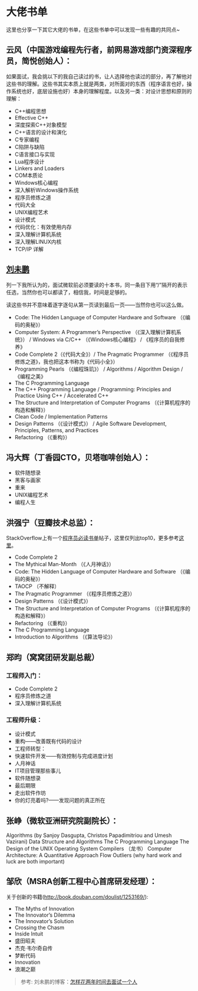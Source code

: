 # 大佬书单

这里也分享一下其它大佬的书单，在这些书单中可以发现一些有趣的共同点~

## 云风（中国游戏编程先行者，前网易游戏部门资深程序员，简悦创始人）：

如果面试，我会挑以下的我自己读过的书，让人选择他也读过的部分，再了解他对这些书的理解。这些书其实本质上就是两类，对所面对的东西（程序语言也好，操作系统也好，底层设施也好）本身的理解程度。以及另一类：对设计思想和原则的理解：

* C++编程思想
* Effective C++
* 深度探索C++对象模型
* C++语言的设计和演化
* C专家编程
* C陷阱与缺陷
* C语言接口与实现
* Lua程序设计
* Linkers and Loaders
* COM本质论
* Windows核心编程
* 深入解析Windows操作系统
* 程序员修炼之道
* 代码大全
* UNIX编程艺术
* 设计模式
* 代码优化：有效使用内存
* 深入理解计算机系统
* 深入理解LINUX内核
* TCP/IP 详解

## [刘未鹏](http://mindhacks.cn/)

列一下我所认为的，面试微软前必须要读的十本书，同一条目下用“/”隔开的表示任选，当然你也可以都读了，相信我，时间是足够的。

读这些书并不意味着逐字逐句从第一页读到最后一页——当然你也可以这么做。

* Code: The Hidden Language of Computer Hardware and Software （《编码的奥秘》）
* Computer System: A Programmer’s Perspective （《深入理解计算机系统》） / Windows via C/C++ （《Windows核心编程》 / 《程序员的自我修养》
* Code Complete 2（《代码大全》）/ The Pragmatic Programmer （《程序员修炼之道》，我也把这本书称为《代码小全》）
* Programming Pearls （《编程珠玑》） / Algorithms / Algorithm Design / 《编程之美》
* The C Programming Language
* The C++ Programming Language / Programming: Principles and Practice Using C++ / Accelerated C++
* The Structure and Interpretation of Computer Programs （《计算机程序的构造和解释》）
* Clean Code / Implementation Patterns
* Design Patterns （《设计模式》） / Agile Software Development, Principles, Patterns, and Practices
* Refactoring （《重构》）

## 冯大辉（丁香园CTO，贝塔咖啡创始人）：

* 软件随想录
* 黑客与画家
* 重来
* UNIX编程艺术
* 编程人生

## 洪强宁（豆瓣技术总监）：

StackOverflow上有一个[程序员必读书单](https://stackoverflow.com/questions/1711/what-is-the-single-most-influential-book-every-programmer-should-read)帖子，这里仅列出top10，更多参考[这里](https://www.douban.com/doulist/995723/)。

* Code Complete 2
* The Mythical Man-Month （《人月神话》）
* Code: The Hidden Language of Computer Hardware and Software （《编码的奥秘》）
* TAOCP （不解释）
* The Pragmatic Programmer （《程序员修炼之道》）
* Design Patterns （《设计模式》）
* The Structure and Interpretation of Computer Programs （《计算机程序的构造和解释》）
* Refactoring （《重构》）
* The C Programming Language
* Introduction to Algorithms （《算法导论》）

## 郑昀（窝窝团研发副总裁）

### 工程师入门：
* Code Complete 2
* 程序员修炼之道
* 深入理解计算机系统
### 工程师升级：
* 设计模式
* 重构——改善既有代码的设计
* 工程师转型：
* 快速软件开发——有效控制与完成进度计划
* 人月神话
* IT项目管理那些事儿
* 软件随想录
* 最后期限
* 走出软件作坊
* 你的灯亮着吗?——发现问题的真正所在

## 张峥（微软亚洲研究院副院长）：

Algorithms (by Sanjoy Dasgupta, Christos Papadimitriou and Umesh Vazirani)
Data Structure and Algorithms
The C Programming Language
The Design of the UNIX Operating System
Compilers （龙书）
Computer Architecture: A Quantitative Approach
Flow
Outliers (why hard work and luck are both important)


## 邹欣（MSRA创新工程中心首席研发经理）：

关于创新的书籍(http://book.douban.com/doulist/1253169/):

* The Myths of Innovation
* The Innovator’s Dilemma
* The Innovator’s Solution
* Crossing the Chasm
* Inside Intuit
* 盛田昭夫
* 杰克·韦尔奇自传
* 梦断代码
* Innovation
* 浪潮之巅

> 参考: 刘未鹏的博客：[怎样花两年时间去面试一个人](http://mindhacks.cn/2011/11/04/how-to-interview-a-person-for-two-years/)